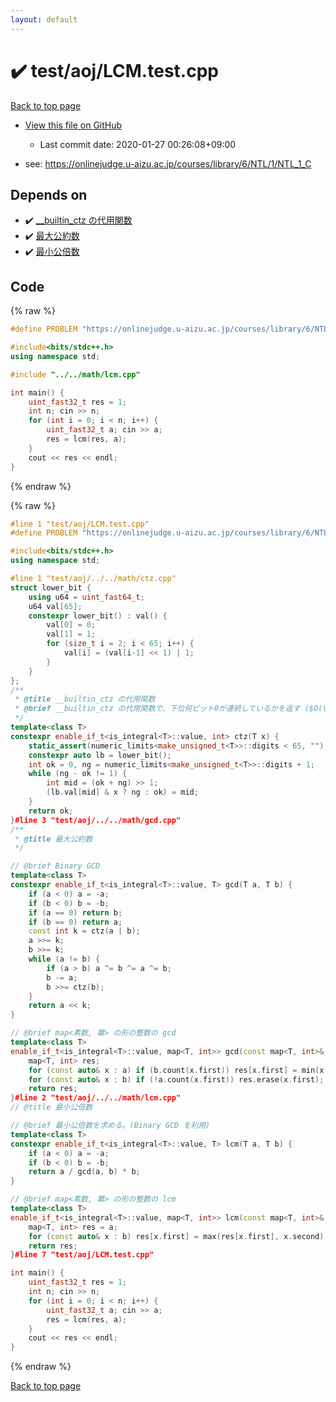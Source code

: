 ```yaml
---
layout: default
---
```


<!-- mathjax config similar to math.stackexchange -->
<script type="text/javascript" async
  src="https://cdnjs.cloudflare.com/ajax/libs/mathjax/2.7.5/MathJax.js?config=TeX-MML-AM_CHTML">
</script>
<script type="text/x-mathjax-config">
  MathJax.Hub.Config({
    TeX: { equationNumbers: { autoNumber: "AMS" }},
    tex2jax: {
      inlineMath: [ ['$','$'] ],
      processEscapes: true
    },
    "HTML-CSS": { matchFontHeight: false },
    displayAlign: "left",
    displayIndent: "2em"
  });
</script>

<script type="text/javascript" src="https://cdnjs.cloudflare.com/ajax/libs/jquery/3.4.1/jquery.min.js"></script>
<script src="https://cdn.jsdelivr.net/npm/jquery-balloon-js@1.1.2/jquery.balloon.min.js" integrity="sha256-ZEYs9VrgAeNuPvs15E39OsyOJaIkXEEt10fzxJ20+2I=" crossorigin="anonymous"></script>
<script type="text/javascript" src="../../../assets/js/copy-button.js"></script>
<link rel="stylesheet" href="../../../assets/css/copy-button.css" />


# :heavy_check_mark: test/aoj/LCM.test.cpp

<a href="../../../index.html">Back to top page</a>

* <a href="{{ site.github.repository_url }}/blob/master/test/aoj/LCM.test.cpp">View this file on GitHub</a>
    - Last commit date: 2020-01-27 00:26:08+09:00


* see: <a href="https://onlinejudge.u-aizu.ac.jp/courses/library/6/NTL/1/NTL_1_C">https://onlinejudge.u-aizu.ac.jp/courses/library/6/NTL/1/NTL_1_C</a>


## Depends on

* :heavy_check_mark: <a href="../../../library/math/ctz.cpp.html">__builtin_ctz の代用関数</a>
* :heavy_check_mark: <a href="../../../library/math/gcd.cpp.html">最大公約数</a>
* :heavy_check_mark: <a href="../../../library/math/lcm.cpp.html">最小公倍数</a>


## Code

<a id="unbundled"></a>
{% raw %}
```cpp
#define PROBLEM "https://onlinejudge.u-aizu.ac.jp/courses/library/6/NTL/1/NTL_1_C"

#include<bits/stdc++.h>
using namespace std;

#include "../../math/lcm.cpp"

int main() {
	uint_fast32_t res = 1;
	int n; cin >> n;
	for (int i = 0; i < n; i++) {
		uint_fast32_t a; cin >> a;
		res = lcm(res, a);
	}
	cout << res << endl;
}
```
{% endraw %}

<a id="bundled"></a>
{% raw %}
```cpp
#line 1 "test/aoj/LCM.test.cpp"
#define PROBLEM "https://onlinejudge.u-aizu.ac.jp/courses/library/6/NTL/1/NTL_1_C"

#include<bits/stdc++.h>
using namespace std;

#line 1 "test/aoj/../../math/ctz.cpp"
struct lower_bit {
	using u64 = uint_fast64_t;
	u64 val[65];
	constexpr lower_bit() : val() {
		val[0] = 0;
		val[1] = 1;
		for (size_t i = 2; i < 65; i++) {
			val[i] = (val[i-1] << 1) | 1;
		}
	}
};
/**
 * @title __builtin_ctz の代用関数
 * @brief __builtin_ctz の代用関数で、下位何ビット0が連続しているかを返す ($O(\log \log N)$)
 */
template<class T>
constexpr enable_if_t<is_integral<T>::value, int> ctz(T x) {
	static_assert(numeric_limits<make_unsigned_t<T>>::digits < 65, "");
	constexpr auto lb = lower_bit();
	int ok = 0, ng = numeric_limits<make_unsigned_t<T>>::digits + 1;
	while (ng - ok != 1) {
		int mid = (ok + ng) >> 1;
		(lb.val[mid] & x ? ng : ok) = mid;
	}
	return ok;
}#line 3 "test/aoj/../../math/gcd.cpp"
/**
 * @title 最大公約数
 */

// @brief Binary GCD
template<class T>
constexpr enable_if_t<is_integral<T>::value, T> gcd(T a, T b) {
	if (a < 0) a = -a;
	if (b < 0) b = -b;
	if (a == 0) return b;
	if (b == 0) return a;
	const int k = ctz(a | b);
	a >>= k;
	b >>= k;
	while (a != b) {
		if (a > b) a ^= b ^= a ^= b;
		b -= a;
		b >>= ctz(b);
	}
	return a << k;
}

// @brief map<素数, 冪> の形の整数の gcd
template<class T>
enable_if_t<is_integral<T>::value, map<T, int>> gcd(const map<T, int>& a, const map<T, int>& b) {
	map<T, int> res;
	for (const auto& x : a) if (b.count(x.first)) res[x.first] = min(x.second, b.at(x.first));
	for (const auto& x : b) if (!a.count(x.first)) res.erase(x.first);
	return res;
}#line 2 "test/aoj/../../math/lcm.cpp"
// @title 最小公倍数

// @brief 最小公倍数を求める。(Binary GCD を利用)
template<class T>
constexpr enable_if_t<is_integral<T>::value, T> lcm(T a, T b) {
	if (a < 0) a = -a;
	if (b < 0) b = -b;
	return a / gcd(a, b) * b;
}

// @brief map<素数, 冪> の形の整数の lcm
template<class T>
enable_if_t<is_integral<T>::value, map<T, int>> lcm(const map<T, int>& a, const map<T, int>& b) {
	map<T, int> res = a;
	for (const auto& x : b) res[x.first] = max(res[x.first], x.second);
	return res;
}#line 7 "test/aoj/LCM.test.cpp"

int main() {
	uint_fast32_t res = 1;
	int n; cin >> n;
	for (int i = 0; i < n; i++) {
		uint_fast32_t a; cin >> a;
		res = lcm(res, a);
	}
	cout << res << endl;
}
```
{% endraw %}

<a href="../../../index.html">Back to top page</a>

